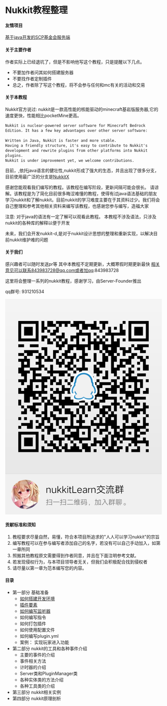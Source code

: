 # Nukkit教程整理

#### 友情项目

[基于java开发的SCP基金会服务端](https://github.com/jsmod2-java-c/JSmod2-Core)

#### 关于主要作者

作者实际上已经退坑了，但是不影响他写这个教程，只是提醒以下几点。
- 不要加作者问其如何搭建服务器
- 不要找作者定制插件
- 总之，作者除了写这个教程，将不会参与任何和mc有关的活动和交易
#### 关于本教程

Nukkit官方说过: nukkit是一款高性能的核能驱动的minecraft基岩版服务器,它的
速度更快，性能相比pocketMine更高。
```
Nukkit is nuclear-powered server software for Minecraft Bedrock Edition. It has a few key advantages over other server software:

Written in Java, Nukkit is faster and more stable.
Having a friendly structure, it's easy to contribute to Nukkit's development and rewrite plugins from other platforms into Nukkit plugins.
Nukkit is under improvement yet, we welcome contributions.
```

目前，,依托java语言的健壮性,nukkit形成了强大的生态，并且出现了很多分支，目前使用最广泛的分支是[NukkitX](http://nukkitx.com)

感谢您能观看我们编写的教程。该教程在编写阶段，更新间隔可能会很长。
请谅解。该教程是为了简化目前很多晦涩难懂的教程，使得有过java语法基础的朋友
学习nukkit和了解nukkit。目前nukkit的学习难度主要在于其资料过少。我们将会
自己整理和参考其他相关资料来编写该教程，也感谢您参与编写，造福大家

注意: 对于java的语法有一定了解可以观看此教程。
本教程不涉及语法，只涉及nukkit的各种库的解释以便于开发

未来，我们会开发nukkit-d,是对于nukkit设计思想的整理和重新实现，以解决目前nukkit维护难的问题
#### 关于我们

感兴趣者可以随时发送pr等
其中本教程不定期更新，大概寒假时期更新最快
相关意见可以联系843983728@qq.com或者加qq:843983728

这里将会整理一系列的nukkit教程，感谢学习，由Server-Founder推出

qq群号: 931210534

![qq群](images/0-00.png)

#### 贡献标准和须知

1. 教程要求尽量自然，易懂，符合本项目所追求的"人人可以学习nukkit"的宗旨
2. 编写教程可以在参与编写者添加自己的名字，若没有可以自己手动加入，如第一章所同
3. 照搬其他教程原文需要得到作者同意，并且在下面注明参考文献。
4. 若发现侵权行为，与本项目领导者无关，但我们会积极配合找到侵权者
5. 请尽量以第一章为范本编写您的内容。

#### 目录
- 第一部分 基础准备
  - [如何搭建开发环境](第一章*如何搭建环境.md)
  - [插件要素](第二章*插件要素.md)
  - [如何编写监听器](第三章*如何编写监听器.md)
  - 如何编写指令
  - 如何打包插件
  - 如何使用配置文件
  - 如何编写plugin.yml
  - 案例： 实现玩家进入功能
- 第二部分 nukkit的工具和各种事件介绍
  - 主要的事件的介绍
  - 事件相关方法
  - 计时器的介绍
  - Server类和PluginManager类
  - 各种实体类的方法介绍
  - 各种工具类的介绍
- 第三部分 nukkit相关实例
- 第四部分 nukkit原理剖析




